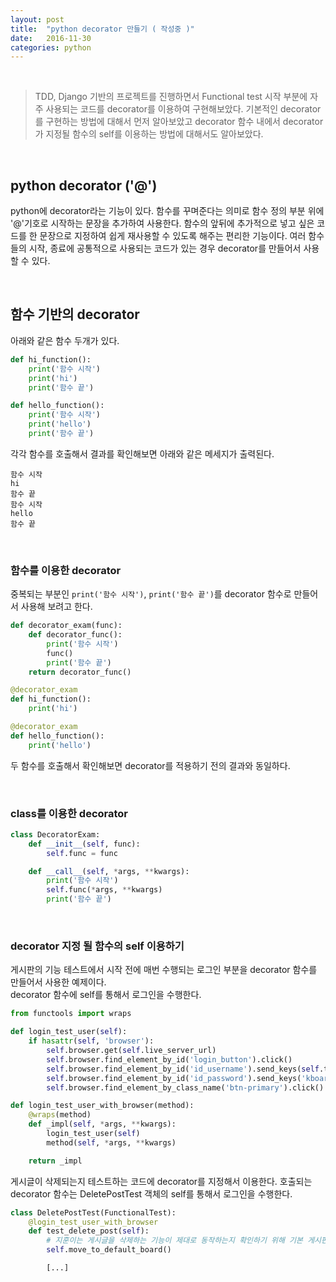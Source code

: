 ```yaml
---
layout: post
title:  "python decorator 만들기 ( 작성중 )"
date:   2016-11-30
categories: python
---
```


<br>  

> TDD, Django 기반의 프로젝트를 진행하면서 Functional test 시작 부분에 자주 사용되는 코드를 decorator를 이용하여 구현해보았다. 기본적인 decorator를 구현하는 방법에 대해서 먼저 알아보았고 decorator 함수 내에서 decorator가 지정될 함수의 self를 이용하는 방법에 대해서도 알아보았다.  

<br>  

## python decorator ('@')  

python에 decorator라는 기능이 있다. 함수를 꾸며준다는 의미로 함수 정의 부분 위에 '@'기호로 시작하는 문장을 추가하여 사용한다. 함수의 앞뒤에 추가적으로 넣고 싶은 코드를 한 문장으로 지정하여 쉽게 재사용할 수 있도록 해주는 편리한 기능이다. 여러 함수들의 시작, 종료에 공통적으로 사용되는 코드가 있는 경우 decorator를 만들어서 사용할 수 있다.  

<br>  

## 함수 기반의 decorator  

아래와 같은 함수 두개가 있다.  

```python
def hi_function():
    print('함수 시작')
    print('hi')
    print('함수 끝')

def hello_function():
    print('함수 시작')
    print('hello')
    print('함수 끝')
```  

각각 함수를 호출해서 결과를 확인해보면 아래와 같은 메세지가 출력된다.  

```
함수 시작
hi
함수 끝
함수 시작
hello
함수 끝
```  

<br>  

### 함수를 이용한 decorator  

중복되는 부분인 `print('함수 시작')`, `print('함수 끝')`를 decorator 함수로 만들어서 사용해 보려고 한다.  

```python
def decorator_exam(func):
    def decorator_func():
        print('함수 시작')
        func()
        print('함수 끝')
    return decorator_func()

@decorator_exam
def hi_function():
    print('hi')

@decorator_exam
def hello_function():
    print('hello')
```  

두 함수를 호출해서 확인해보면 decorator를 적용하기 전의 결과와 동일하다.

<br>  

### class를 이용한 decorator  

```python
class DecoratorExam:
    def __init__(self, func):
        self.func = func

    def __call__(self, *args, **kwargs):
        print('함수 시작')
        self.func(*args, **kwargs)
        print('함수 끝')
```  

<br>  

### decorator 지정 될 함수의 self 이용하기  

게시판의 기능 테스트에서 시작 전에 매번 수행되는 로그인 부분을 decorator 함수를 만들어서 사용한 예제이다.  
decorator 함수에 self를 통해서 로그인을 수행한다.  

```python
from functools import wraps

def login_test_user(self):
    if hasattr(self, 'browser'):
        self.browser.get(self.live_server_url)
        self.browser.find_element_by_id('login_button').click()
        self.browser.find_element_by_id('id_username').send_keys(self.test_user.username)
        self.browser.find_element_by_id('id_password').send_keys('kboard123')
        self.browser.find_element_by_class_name('btn-primary').click()

def login_test_user_with_browser(method):
    @wraps(method)
    def _impl(self, *args, **kwargs):
        login_test_user(self)
        method(self, *args, **kwargs)

    return _impl
```  

게시글이 삭제되는지 테스트하는 코드에 decorator를 지정해서 이용한다. 호출되는 decorator 함수는 DeletePostTest 객체의 self를 통해서 로그인을 수행한다.  

```python
class DeletePostTest(FunctionalTest):
    @login_test_user_with_browser
    def test_delete_post(self):
        # 지훈이는 게시글을 삭제하는 기능이 제대로 동작하는지 확인하기 위해 기본 게시판으로 이동한다.
        self.move_to_default_board()

        [...]
```
